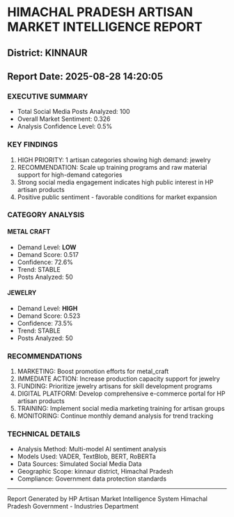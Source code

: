 # HIMACHAL PRADESH ARTISAN MARKET INTELLIGENCE REPORT
## District: KINNAUR
## Report Date: 2025-08-28 14:20:05

### EXECUTIVE SUMMARY
- Total Social Media Posts Analyzed: 100
- Overall Market Sentiment: 0.326
- Analysis Confidence Level: 0.5%

### KEY FINDINGS
1. HIGH PRIORITY: 1 artisan categories showing high demand: jewelry
2. RECOMMENDATION: Scale up training programs and raw material support for high-demand categories
3. Strong social media engagement indicates high public interest in HP artisan products
4. Positive public sentiment - favorable conditions for market expansion

### CATEGORY ANALYSIS

#### METAL CRAFT
- Demand Level: **LOW**
- Demand Score: 0.517
- Confidence: 72.6%
- Trend: STABLE
- Posts Analyzed: 50

#### JEWELRY
- Demand Level: **HIGH**
- Demand Score: 0.523
- Confidence: 73.5%
- Trend: STABLE
- Posts Analyzed: 50

### RECOMMENDATIONS
1. MARKETING: Boost promotion efforts for metal_craft
2. IMMEDIATE ACTION: Increase production capacity support for jewelry
3. FUNDING: Prioritize jewelry artisans for skill development programs
4. DIGITAL PLATFORM: Develop comprehensive e-commerce portal for HP artisan products
5. TRAINING: Implement social media marketing training for artisan groups
6. MONITORING: Continue monthly demand analysis for trend tracking

### TECHNICAL DETAILS
- Analysis Method: Multi-model AI sentiment analysis
- Models Used: VADER, TextBlob, BERT, RoBERTa
- Data Sources: Simulated Social Media Data
- Geographic Scope: kinnaur district, Himachal Pradesh
- Compliance: Government data protection standards

---
Report Generated by HP Artisan Market Intelligence System
Himachal Pradesh Government - Industries Department
